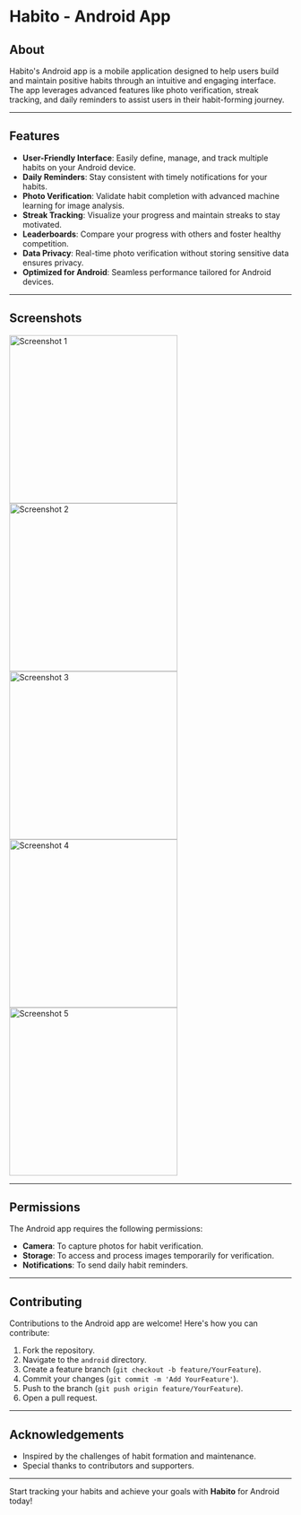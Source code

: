 # Habito - Android App

## About
Habito's Android app is a mobile application designed to help users build and maintain positive habits through an intuitive and engaging interface. The app leverages advanced features like photo verification, streak tracking, and daily reminders to assist users in their habit-forming journey.

---

## Features
- **User-Friendly Interface**: Easily define, manage, and track multiple habits on your Android device.
- **Daily Reminders**: Stay consistent with timely notifications for your habits.
- **Photo Verification**: Validate habit completion with advanced machine learning for image analysis.
- **Streak Tracking**: Visualize your progress and maintain streaks to stay motivated.
- **Leaderboards**: Compare your progress with others and foster healthy competition.
- **Data Privacy**: Real-time photo verification without storing sensitive data ensures privacy.
- **Optimized for Android**: Seamless performance tailored for Android devices.

---

## Screenshots
<img src="https://github.com/user-attachments/assets/9e82ae87-46c5-4a23-91f6-1b7bed0dbe53" alt="Screenshot 1" width="300">
<img src="https://github.com/user-attachments/assets/9ca95d59-1bcb-4770-a14a-9f04c76a19db" alt="Screenshot 2" width="300">
<img src="https://github.com/user-attachments/assets/9c935aa4-2144-477f-8cfa-8c165e38a611" alt="Screenshot 3" width="300">
<img src="https://github.com/user-attachments/assets/36da2557-682d-4e16-bdf8-fd4372f5e5e4" alt="Screenshot 4" width="300">
<img src="https://github.com/user-attachments/assets/1a55c98c-7b08-4b55-8a97-21f8232b47a4" alt="Screenshot 5" width="300">


---

## Permissions
The Android app requires the following permissions:
- **Camera**: To capture photos for habit verification.
- **Storage**: To access and process images temporarily for verification.
- **Notifications**: To send daily habit reminders.

---

## Contributing
Contributions to the Android app are welcome! Here's how you can contribute:
1. Fork the repository.
2. Navigate to the `android` directory.
3. Create a feature branch (`git checkout -b feature/YourFeature`).
4. Commit your changes (`git commit -m 'Add YourFeature'`).
5. Push to the branch (`git push origin feature/YourFeature`).
6. Open a pull request.

---

## Acknowledgements
- Inspired by the challenges of habit formation and maintenance.
- Special thanks to contributors and supporters.

---

Start tracking your habits and achieve your goals with **Habito** for Android today!
